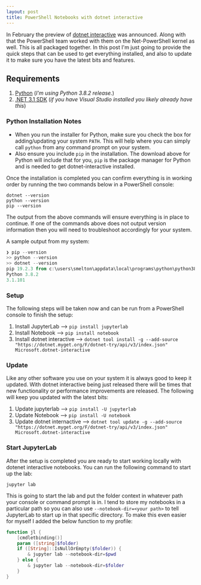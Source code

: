 ```yaml
---
layout: post
title: PowerShell Notebooks with dotnet interactive
---
```


In February the preview of [dotnet interactive](https://devblogs.microsoft.com/dotnet/net-interactive-is-here-net-notebooks-preview-2/) was announced. Along with that the PowerShell team worked with them on the Net-PowerShell kernel as well. This is all packaged together. In this post I'm just going to provide the quick steps that can be used to get everything installed, and also to update it to make sure you have the latest bits and features.

## Requirements

1. [Python](https://www.python.org/downloads) (_I'm using Python 3.8.2 release._)
1. [.NET 3.1 SDK](https://dotnet.microsoft.com/download) (_if you have Visual Studio installed you likely already have this_)

### Python Installation Notes

- When you run the installer for Python, make sure you check the box for adding/updating your system `PATH`. This will help where you can simply call `python` from any command prompt on your system.
- Also ensure you include `pip` in the installation. The download above for Python will include that for you, `pip` is the package manager for Python and is needed to get dotnet-interactive installed.

Once the installation is completed you can confirm everything is in working order by running the two commands below in a PowerShell console:

```console
dotnet --version
python --version
pip --version
```

The output from the above commands will ensure everything is in place to continue. If one of the commands above does not output version information then you will need to troubleshoot accordingly for your system.

A sample output from my system:

```powershell
❯ pip --version
>> python --version
>> dotnet --version
pip 19.2.3 from c:\users\smelton\appdata\local\programs\python\python38\lib\site-packages\pip (python 3.8)
Python 3.8.2
3.1.101
```

### Setup

The following steps will be taken now and can be run from a PowerShell console to finish the setup:

1. Install JupyterLab --> `pip install jupyterlab`
1. Install Notebook --> `pip install notebook`
1. Install dotnet interactive --> `dotnet tool install -g --add-source "https://dotnet.myget.org/F/dotnet-try/api/v3/index.json" Microsoft.dotnet-interactive`

### Update

Like any other software you use on your system it is always good to keep it updated. With dotnet interactive being just released there will be times that new functionality or performance improvements are released. The following will keep you updated with the latest bits:

1. Update jupyterlab --> `pip install -U jupyterlab`
1. Update Notebook --> `pip install -U notebook`
1. Update dotnet internactive --> `dotnet tool update -g --add-source "https://dotnet.myget.org/F/dotnet-try/api/v3/index.json" Microsoft.dotnet-interactive`

### Start JupyterLab

After the setup is completed you are ready to start working locally with dotenet interactive notebooks. You can run the following command to start up the lab:

```console
jupyter lab
```

This is going to start the lab and put the folder context in whatever path your console or command prompt is in. I tend to store my notebooks in a particular path so you can also use `--notebook-dir=<your path>` to tell JupyterLab to start up in that specific directory. To make this even easier for myself I added the below function to my profile:

```powershell
function jl {
    [cmdletbinding()]
    param ([string]$folder)
    if ([String]::IsNullOrEmpty($folder)) {
        & jupyter lab --notebook-dir=$pwd
    } else {
        & jupyter lab --notebook-dir=$folder
    }
}
```

